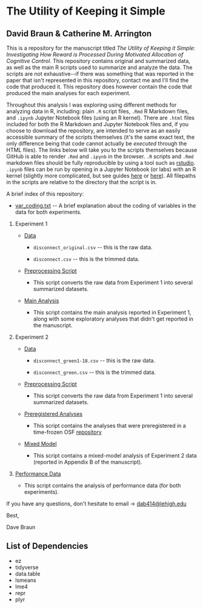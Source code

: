# The Utility of Keeping it Simple
## David Braun & Catherine M. Arrington

This is a repository for the manuscript titled *The Utility of Keeping it Simple: Investigating How Reward is Processed During Motivated Allocation of Cognitive Control*. This repository contains original and summarized data, as well as the main R scripts used to summarize and analyze the data. The scripts are not exhaustive--if there was something that was reported in the paper that isn't represented in this repository, contact me and I'll find the code that produced it. This repository does however contain the code that produced the main analyses for each experiment. 

Throughout this analysis I was exploring using different methods for analyzing data in R, including: plain `.R` script files, `.Rmd` R Markdown files, and `.ipynb` Jupyter Notebook files (using an R kernel). There are `.html` files included for both the R Markdown and Jupyter Notebook files and, if you choose to download the repository, are intended to serve as an easily accessible summary of the scripts themselves (it's the same exact text, the only difference being that code cannot actually be *executed* through the HTML files). The links below will take you to the scripts themselves because GitHub is able to render `.Rmd` and `.ipynb` in the browser. `.R` scripts and `.Rmd` markdown files should be fully reproducible by using a tool such as [rstudio](https://www.rstudio.com/). `.ipynb` files can be run by opening in a Jupyter Notebook (or labs) with an R kernel (slightly more complicated, but see guides [here](https://www.datacamp.com/community/blog/jupyter-notebook-r) or [here](https://richpauloo.github.io/2018-05-16-Installing-the-R-kernel-in-Jupyter-Lab/)). All filepaths in the scripts are relative to the directory that the script is in.

A brief index of this repository:

* [var_coding.txt](var_coding.txt) -- A brief explanation about the coding of variables in the data for both experiments.

1. Experiment 1
  
	* [Data](experiment_one/data)

		* `disconnect_original.csv` -- this is the raw data.

		* `disconnect.csv` -- this is the trimmed data.

	* [Preprocessing Script](experiment_one/scripts/preprocessing.R)

		* This script converts the raw data from Experiment 1 into several summarized datasets.

	*  [Main Analysis](experiment_one/scripts/main_analyses.ipynb)

		* This script contains the main analysis reported in Experiment 1, along with some exploratory analyses that didn't get reported in the manuscript.

2. Experiment 2

	* [Data](experiment_two/data)

		* `disconnect_green1-18.csv` -- this is the raw data.

		* `disconnect_green.csv` -- this is the trimmed data.

	*  [Preprocessing Script](experiment_two/scripts/preprocessing.R)

		* This script converts the raw data from Experiment 1 into several summarized datasets.

	* [Preregistered Analyses](experiment_two/scripts/preregistered.ipynb)

		* This script contains the analyses that were preregistered in a time-frozen OSF [repository](https://osf.io/uex5x/register/5730e99a9ad5a102c5745a8a)

	* [Mixed Model](experiment_two/scripts/mixed_model.ipynb)

		* This script contains a mixed-model analysis of Experiment 2 data (reported in Appendix B of the manuscript).

3. [Performance Data](performance_data/Performance%20Summary.Rmd)
		
	* This script contains the analysis of performance data (for both experiments).

If you have any questions, don't hesitate to email -> dab414@lehigh.edu

Best,

Dave Braun

## List of Dependencies

* ez
* tidyverse
* data.table
* lsmeans
* lme4
* repr
* plyr



